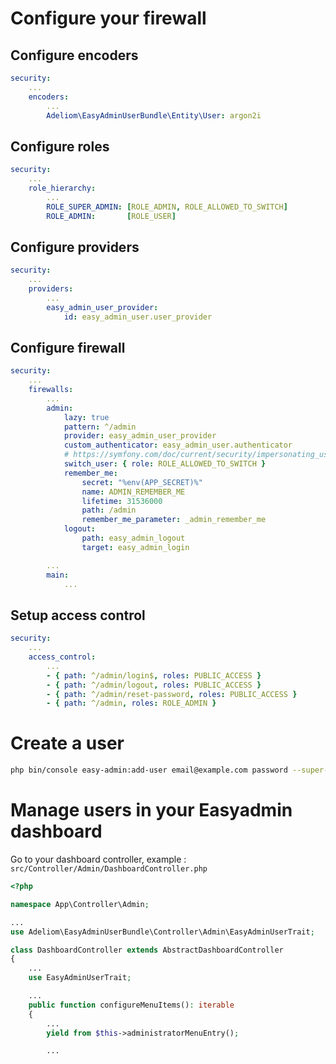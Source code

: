 # Configure your firewall

## Configure encoders

```yaml
security:
    ...
    encoders:
        ...
        Adeliom\EasyAdminUserBundle\Entity\User: argon2i
```

## Configure roles

```yaml
security:
    ...
    role_hierarchy:
        ...
        ROLE_SUPER_ADMIN: [ROLE_ADMIN, ROLE_ALLOWED_TO_SWITCH]
        ROLE_ADMIN:       [ROLE_USER]
```

## Configure providers

```yaml
security:
    ...
    providers:
        ...
        easy_admin_user_provider:
            id: easy_admin_user.user_provider
```

## Configure firewall

```yaml
security:
    ...
    firewalls:
        ...
        admin:
            lazy: true
            pattern: ^/admin
            provider: easy_admin_user_provider
            custom_authenticator: easy_admin_user.authenticator
            # https://symfony.com/doc/current/security/impersonating_user.html
            switch_user: { role: ROLE_ALLOWED_TO_SWITCH }
            remember_me:
                secret: "%env(APP_SECRET)%"
                name: ADMIN_REMEMBER_ME
                lifetime: 31536000
                path: /admin
                remember_me_parameter: _admin_remember_me
            logout:
                path: easy_admin_logout
                target: easy_admin_login

        ...
        main:
            ...
```

## Setup access control

```yaml
security:
    ...
    access_control:
        ...
        - { path: ^/admin/login$, roles: PUBLIC_ACCESS }
        - { path: ^/admin/logout, roles: PUBLIC_ACCESS }
        - { path: ^/admin/reset-password, roles: PUBLIC_ACCESS }
        - { path: ^/admin, roles: ROLE_ADMIN }
```

# Create a user

```bash
php bin/console easy-admin:add-user email@example.com password --super-admin
```

# Manage users in your Easyadmin dashboard

Go to your dashboard controller, example : `src/Controller/Admin/DashboardController.php`

```php
<?php

namespace App\Controller\Admin;

...
use Adeliom\EasyAdminUserBundle\Controller\Admin\EasyAdminUserTrait;

class DashboardController extends AbstractDashboardController
{
    ...
    use EasyAdminUserTrait;

    ...
    public function configureMenuItems(): iterable
    {
        ...
        yield from $this->administratorMenuEntry();

        ...
```
